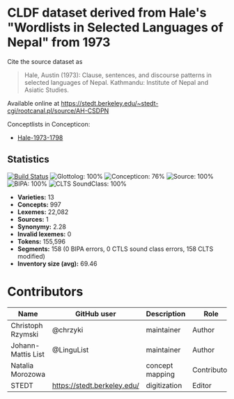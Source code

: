 # CLDF dataset derived from Hale's "Wordlists in Selected Languages of Nepal" from 1973

Cite the source dataset as

> Hale, Austin (1973): Clause, sentences, and discourse patterns in selected languages of Nepal. Kathmandu: Institute of Nepal and Asiatic Studies.

Available online at https://stedt.berkeley.edu/~stedt-cgi/rootcanal.pl/source/AH-CSDPN


Conceptlists in Concepticon:
- [Hale-1973-1798](https://concepticon.clld.org/contributions/Hale-1973-1798)
## Statistics


[![Build Status](https://travis-ci.org/lexibank/halenepal.svg?branch=master)](https://travis-ci.org/lexibank/halenepal)
![Glottolog: 100%](https://img.shields.io/badge/Glottolog-100%25-brightgreen.svg "Glottolog: 100%")
![Concepticon: 76%](https://img.shields.io/badge/Concepticon-76%25-yellow.svg "Concepticon: 76%")
![Source: 100%](https://img.shields.io/badge/Source-100%25-brightgreen.svg "Source: 100%")
![BIPA: 100%](https://img.shields.io/badge/BIPA-100%25-brightgreen.svg "BIPA: 100%")
![CLTS SoundClass: 100%](https://img.shields.io/badge/CLTS%20SoundClass-100%25-brightgreen.svg "CLTS SoundClass: 100%")

- **Varieties:** 13
- **Concepts:** 997
- **Lexemes:** 22,082
- **Sources:** 1
- **Synonymy:** 2.28
- **Invalid lexemes:** 0
- **Tokens:** 155,596
- **Segments:** 158 (0 BIPA errors, 0 CTLS sound class errors, 158 CLTS modified)
- **Inventory size (avg):** 69.46

# Contributors

Name               | GitHub user | Description | Role
---                | ---         | --- | ---
Christoph Rzymski  | @chrzyki    | maintainer | Author
Johann-Mattis List | @LinguList  | maintainer | Author
Natalia Morozowa   |             | concept mapping | Contributor
STEDT 	           |  https://stedt.berkeley.edu/           | digitization | Editor


